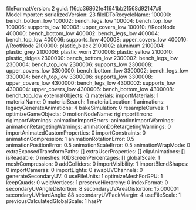 fileFormatVersion: 2
guid: ff6dc36862fe41641bb21568d92147c9
ModelImporter:
  serializedVersion: 23
  fileIDToRecycleName:
    100000: bench_bottom_low
    100002: bench_legs_low
    100004: bench_top_low
    100006: supports_low
    100008: upper_covers_low
    100010: //RootNode
    400000: bench_bottom_low
    400002: bench_legs_low
    400004: bench_top_low
    400006: supports_low
    400008: upper_covers_low
    400010: //RootNode
    2100000: plastic_black
    2100002: aluminum
    2100004: plastic_grey
    2100006: plastic_worn
    2100008: plastic_yellow
    2100010: plastic_ridges
    2300000: bench_bottom_low
    2300002: bench_legs_low
    2300004: bench_top_low
    2300006: supports_low
    2300008: upper_covers_low
    3300000: bench_bottom_low
    3300002: bench_legs_low
    3300004: bench_top_low
    3300006: supports_low
    3300008: upper_covers_low
    4300000: bench_legs_low
    4300002: supports_low
    4300004: upper_covers_low
    4300006: bench_bottom_low
    4300008: bench_top_low
  externalObjects: {}
  materials:
    importMaterials: 1
    materialName: 0
    materialSearch: 1
    materialLocation: 1
  animations:
    legacyGenerateAnimations: 4
    bakeSimulation: 0
    resampleCurves: 1
    optimizeGameObjects: 0
    motionNodeName: 
    rigImportErrors: 
    rigImportWarnings: 
    animationImportErrors: 
    animationImportWarnings: 
    animationRetargetingWarnings: 
    animationDoRetargetingWarnings: 0
    importAnimatedCustomProperties: 0
    importConstraints: 0
    animationCompression: 1
    animationRotationError: 0.5
    animationPositionError: 0.5
    animationScaleError: 0.5
    animationWrapMode: 0
    extraExposedTransformPaths: []
    extraUserProperties: []
    clipAnimations: []
    isReadable: 0
  meshes:
    lODScreenPercentages: []
    globalScale: 1
    meshCompression: 0
    addColliders: 0
    importVisibility: 1
    importBlendShapes: 0
    importCameras: 0
    importLights: 0
    swapUVChannels: 0
    generateSecondaryUV: 0
    useFileUnits: 1
    optimizeMeshForGPU: 1
    keepQuads: 0
    weldVertices: 1
    preserveHierarchy: 0
    indexFormat: 0
    secondaryUVAngleDistortion: 8
    secondaryUVAreaDistortion: 15.000001
    secondaryUVHardAngle: 88
    secondaryUVPackMargin: 4
    useFileScale: 1
    previousCalculatedGlobalScale: 1
    hasPr